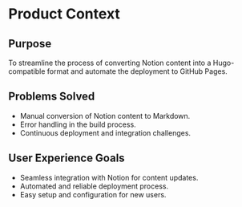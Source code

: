 # Product Context

## Purpose
To streamline the process of converting Notion content into a Hugo-compatible format and automate the deployment to GitHub Pages.

## Problems Solved
- Manual conversion of Notion content to Markdown.
- Error handling in the build process.
- Continuous deployment and integration challenges.

## User Experience Goals
- Seamless integration with Notion for content updates.
- Automated and reliable deployment process.
- Easy setup and configuration for new users.
